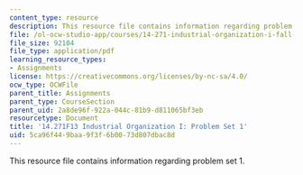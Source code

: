 ```yaml
---
content_type: resource
description: This resource file contains information regarding problem set 1.
file: /ol-ocw-studio-app/courses/14-271-industrial-organization-i-fall-2013/5ca96f449baa9f3f6b0073d807dbac8d_MIT14_271F13_probset1.pdf
file_size: 92104
file_type: application/pdf
learning_resource_types:
- Assignments
license: https://creativecommons.org/licenses/by-nc-sa/4.0/
ocw_type: OCWFile
parent_title: Assignments
parent_type: CourseSection
parent_uid: 2a8de96f-922a-044c-81b9-d811065bf3eb
resourcetype: Document
title: '14.271F13 Industrial Organization I: Problem Set 1'
uid: 5ca96f44-9baa-9f3f-6b00-73d807dbac8d
---
```

This resource file contains information regarding problem set 1.